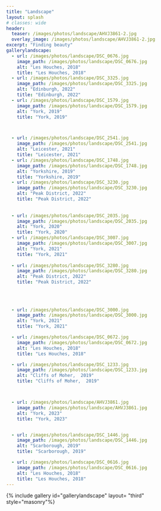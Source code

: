 ```yaml
---
title: "Landscape"
layout: splash
# classes: wide
header:
  teaser: /images/photos/landscape/AHVJ3861-2.jpg
  overlay_image: /images/photos/landscape/AHVJ3861-2.jpg
excerpt: "Finding beauty"  
gallerylandscape: 
  - url: /images/photos/landscape/DSC_0676.jpg
    image_path: /images/photos/landscape/DSC_0676.jpg
    alt: "Les Houches, 2018"
    title: "Les Houches, 2018"
  - url: /images/photos/landscape/DSC_3325.jpg
    image_path: /images/photos/landscape/DSC_3325.jpg
    alt: "Edinburgh, 2022"
    title: "Edinburgh, 2022"
  - url: /images/photos/landscape/DSC_1579.jpg
    image_path: /images/photos/landscape/DSC_1579.jpg
    alt: "York, 2019"
    title: "York, 2019"  



  - url: /images/photos/landscape/DSC_2541.jpg
    image_path: /images/photos/landscape/DSC_2541.jpg
    alt: "Leicester, 2021"
    title: "Leicester, 2021"
  - url: /images/photos/landscape/DSC_1748.jpg
    image_path: /images/photos/landscape/DSC_1748.jpg
    alt: "Yorkshire, 2019"
    title: "Yorkshire, 2019"
  - url: /images/photos/landscape/DSC_3230.jpg
    image_path: /images/photos/landscape/DSC_3230.jpg
    alt: "Peak District, 2022"
    title: "Peak District, 2022"    
  
  
  - url: /images/photos/landscape/DSC_2035.jpg
    image_path: /images/photos/landscape/DSC_2035.jpg
    alt: "York, 2020"
    title: "York, 2020"       
  - url: /images/photos/landscape/DSC_3007.jpg
    image_path: /images/photos/landscape/DSC_3007.jpg
    alt: "York, 2021"
    title: "York, 2021"  
  
  - url: /images/photos/landscape/DSC_3280.jpg
    image_path: /images/photos/landscape/DSC_3280.jpg
    alt: "Peak District, 2022"
    title: "Peak District, 2022"  
  
  
  
  
  - url: /images/photos/landscape/DSC_3000.jpg
    image_path: /images/photos/landscape/DSC_3000.jpg
    alt: "York, 2021"
    title: "York, 2021"  

  - url: /images/photos/landscape/DSC_0672.jpg
    image_path: /images/photos/landscape/DSC_0672.jpg
    alt: "Les Houches, 2018"
    title: "Les Houches, 2018"  

  - url: /images/photos/landscape/DSC_1233.jpg
    image_path: /images/photos/landscape/DSC_1233.jpg
    alt: "Cliffs of Moher,  2019"
    title: "Cliffs of Moher,  2019"      



  - url: /images/photos/landscape/AHVJ3861.jpg
    image_path: /images/photos/landscape/AHVJ3861.jpg
    alt: "York, 2023"
    title: "York, 2023"  


  - url: /images/photos/landscape/DSC_1446.jpg
    image_path: /images/photos/landscape/DSC_1446.jpg
    alt: "Scarborough, 2019"
    title: "Scarborough, 2019"  

  - url: /images/photos/landscape/DSC_0616.jpg
    image_path: /images/photos/landscape/DSC_0616.jpg
    alt: "Les Houches, 2018"
    title: "Les Houches, 2018"   
---
```




 

<!-- {% include gallery id="gallerystreet" layout= "third" style="masonry" %} -->

{% include gallery id="gallerylandscape" layout= "third" style="masonry"%}




<script src="https://code.jquery.com/jquery-3.6.0.min.js"></script>
<!-- <script src="https://unpkg.com/masonry-layout@4/dist/masonry.pkgd.min.js"></script> -->
<script src="https://cdnjs.cloudflare.com/ajax/libs/masonry/4.2.2/masonry.pkgd.min.js"></script>
<script src="https://unpkg.com/imagesloaded@4/imagesloaded.pkgd.min.js"></script>




<script>
    // Wait for the images to load
    imagesLoaded(document.querySelector('.masonry'), function() {
        var elem = document.querySelector('.masonry');
        var msnry = new Masonry(elem, {
            itemSelector: '.masonry-item',
            columnWidth: '.masonry-item', // Use masonry-item's width as the column width
            percentPosition: true
            // ,gutter: 10  // This specifies a 10px gutter both vertically and horizontally
        });
    });
</script>
